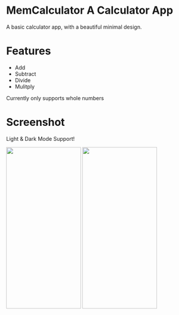 # MemCalculator A Calculator App
A basic calculator app, with a beautiful minimal design.

# Features
- Add
- Subtract
- Divide
- Mulitply

Currently only supports whole numbers

# Screenshot

Light & Dark Mode Support!

<img src="https://user-images.githubusercontent.com/8582060/114938988-cc0b7b00-9e0d-11eb-9578-b077f8918f78.jpeg" width="200" height="433"> <img src="https://user-images.githubusercontent.com/8582060/114939746-e3973380-9e0e-11eb-93f1-3e1c5371d3bc.jpeg" width="200" height="433">


